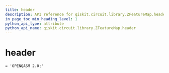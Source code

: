 ```yaml
---
title: header
description: API reference for qiskit.circuit.library.ZFeatureMap.header
in_page_toc_min_heading_level: 1
python_api_type: attribute
python_api_name: qiskit.circuit.library.ZFeatureMap.header
---
```


# header

<span id="qiskit.circuit.library.ZFeatureMap.header" />

`= 'OPENQASM 2.0;'`

